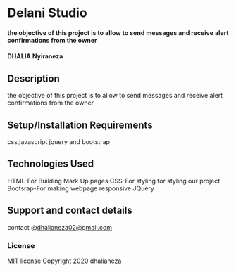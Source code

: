 # Delani Studio
#### the objective of this project is to allow to send messages and receive alert confirmations  from the owner
#### DHALIA Nyiraneza
## Description
 the objective of this project is to allow to send messages and receive alert confirmations  from the owner
## Setup/Installation Requirements
 css,javascript jquery and bootstrap
 
## Technologies Used
HTML-For Building Mark Up pages
CSS-For styling for styling our project
Bootsrap-For making webpage responsive
JQuery
## Support and contact details
 contact @dhalianeza02@gmail.com
### License
 MIT license
Copyright 2020 dhalianeza
  
